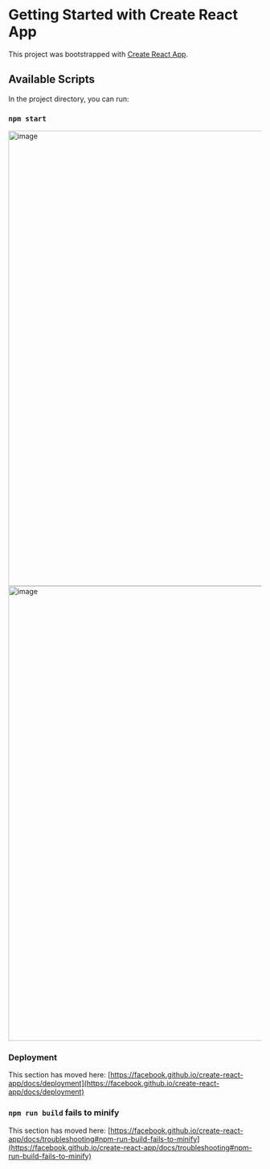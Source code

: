 # Getting Started with Create React App

This project was bootstrapped with [Create React App](https://github.com/facebook/create-react-app).

## Available Scripts

In the project directory, you can run:

### `npm start`

<img width="906" alt="image" src="https://github.com/Shivu150199/pod-pulse-platform/assets/105829038/c315e686-94e4-4721-9bcf-3b197b86bb9b">
<img width="905" alt="image" src="https://github.com/Shivu150199/pod-pulse-platform/assets/105829038/6d1828a8-c6c9-4e4d-b581-aaacca2c1daf">


### Deployment

This section has moved here: [https://facebook.github.io/create-react-app/docs/deployment](https://facebook.github.io/create-react-app/docs/deployment)

### `npm run build` fails to minify

This section has moved here: [https://facebook.github.io/create-react-app/docs/troubleshooting#npm-run-build-fails-to-minify](https://facebook.github.io/create-react-app/docs/troubleshooting#npm-run-build-fails-to-minify)
